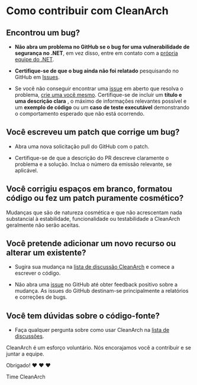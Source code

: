 # Como contribuir com CleanArch

## Encontrou um bug?

* **Não abra um problema no GitHub se o bug for uma vulnerabilidade de segurança no .NET**, em vez disso, entre em contato com a [própria equipe do .NET](https://github.com/dotnet/).

* **Certifique-se de que o bug ainda não foi relatado** pesquisando no GitHub em [Issues](https://github.com/Hibex-Solutions/clean-arch/issues).

* Se você não conseguir encontrar uma [issue](https://github.com/Hibex-Solutions/clean-arch/issues) em aberto que resolva o problema, [crie uma você mesmo](https://github.com/Hibex-Solutions/clean-arch/issues/new). Certifique-se de incluir um **título e uma descrição clara** , o máximo de informações relevantes possível e um **exemplo de código** ou um **caso de teste executável** demonstrando o comportamento esperado que não está ocorrendo.

## Você escreveu um patch que corrige um bug?

* Abra uma nova solicitação pull do GitHub com o patch.

* Certifique-se de que a descrição do PR descreve claramente o problema e a solução. Inclua o número da emissão relevante, se aplicável.

## Você corrigiu espaços em branco, formatou código ou fez um patch puramente cosmético?

Mudanças que são de natureza cosmética e que não acrescentam nada substancial à estabilidade, funcionalidade ou testabilidade a CleanArch geralmente não serão aceitas.

## Você pretende adicionar um novo recurso ou alterar um existente?

* Sugira sua mudança na [lista de discussão CleanArch](https://github.com/Hibex-Solutions/clean-arch/discussions/categories/ideias) e comece a escrever o código.

* Não abra uma [issue](https://github.com/Hibex-Solutions/clean-arch/issues) no GitHub até obter feedback positivo sobre a mudança. As issues do GitHub destinam-se principalmente a relatórios e correções de bugs.

## Você tem dúvidas sobre o código-fonte?

* Faça qualquer pergunta sobre como usar CleanArch na [lista de discussões](https://github.com/Hibex-Solutions/clean-arch/discussions/categories/q-a).

CleanArch é um esforço voluntário. Nós encorajamos você a contribuir e se juntar a equipe.

Obrigado! :heart: :heart: :heart:

Time CleanArch
